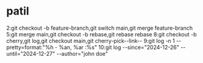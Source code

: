 # patil
2:git checkout -b feature-branch,git switch main,git merge feature-branch
5:git merge main,git checkout -b rebase,git rebase rebase
8:git checkout -b cherry,git log,git checkout main,git cherry-pick--link--
9:git log -n 1 --pretty=format:"%h - %an, %ar :%s" <commit id>
10:git log --since="2024-12-26" --until="2024-12-27" --author="john doe"

